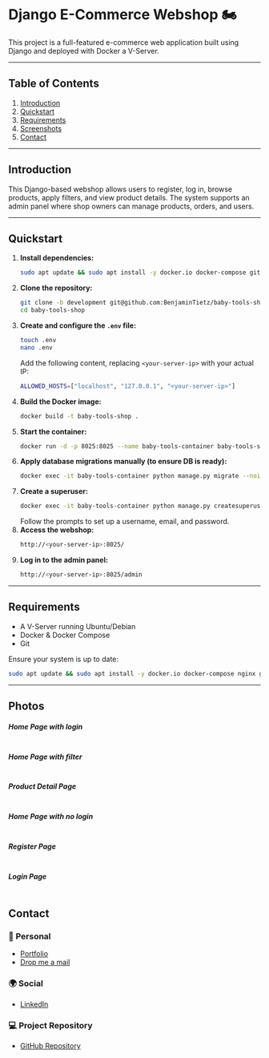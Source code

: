 # Django E-Commerce Webshop 🏍️

This project is a full-featured e-commerce web application built using Django and deployed with Docker a V-Server.

---

## Table of Contents

1. [Introduction](#introduction)
2. [Quickstart](#quickstart)
3. [Requirements](#requirements)
4. [Screenshots](#photos)
5. [Contact](#contact)

---

## Introduction

This Django-based webshop allows users to register, log in, browse products, apply filters, and view product details. The system supports an admin panel where shop owners can manage products, orders, and users.

---

## Quickstart

1. **Install dependencies:**
   ```sh
   sudo apt update && sudo apt install -y docker.io docker-compose git
   ```
2. **Clone the repository:**
   ```sh
   git clone -b development git@github.com:BenjaminTietz/baby-tools-shop.git
   cd baby-tools-shop
   ```
3. **Create and configure the `.env` file:**
   ```sh
   touch .env
   nano .env
   ```
   Add the following content, replacing `<your-server-ip>` with your actual IP:
   ```sh
   ALLOWED_HOSTS=["localhost", "127.0.0.1", "<your-server-ip>"]
   ```
4. **Build the Docker image:**
   ```sh
   docker build -t baby-tools-shop .
   ```
5. **Start the container:**
   ```sh
   docker run -d -p 8025:8025 --name baby-tools-container baby-tools-shop
   ```
6. **Apply database migrations manually (to ensure DB is ready):**
   ```sh
   docker exec -it baby-tools-container python manage.py migrate --noinput
   ```
7. **Create a superuser:**
   ```sh
   docker exec -it baby-tools-container python manage.py createsuperuser
   ```
   Follow the prompts to set up a username, email, and password.
8. **Access the webshop:**
   ```sh
   http://<your-server-ip>:8025/
   ```
9. **Log in to the admin panel:**
   ```sh
   http://<your-server-ip>:8025/admin
   ```

---

## Requirements

- A V-Server running Ubuntu/Debian
- Docker & Docker Compose
- Git

Ensure your system is up to date:

```sh
sudo apt update && sudo apt install -y docker.io docker-compose nginx git
```

---

## Photos

##### Home Page with login

<img alt="" src="https://github.com/MET-DEV/Django-E-Commerce/blob/master/project_images/capture_20220323080815407.jpg"></img>

##### Home Page with filter

<img alt="" src="https://github.com/MET-DEV/Django-E-Commerce/blob/master/project_images/capture_20220323080840305.jpg"></img>

##### Product Detail Page

<img alt="" src="https://github.com/MET-DEV/Django-E-Commerce/blob/master/project_images/capture_20220323080934541.jpg"></img>

##### Home Page with no login

<img alt="" src="https://github.com/MET-DEV/Django-E-Commerce/blob/master/project_images/capture_20220323080953570.jpg"></img>

##### Register Page

<img alt="" src="https://github.com/MET-DEV/Django-E-Commerce/blob/master/project_images/capture_20220323081016022.jpg"></img>

##### Login Page

<img alt="" src="https://github.com/MET-DEV/Django-E-Commerce/blob/master/project_images/capture_20220323081044867.jpg"></img>

## Contact

### 👤 Personal

- [Portfolio](https://benjamin-tietz.com/)
- [Drop me a mail](mailto:mail@benjamin-tietz.com)

### 🌍 Social

- [LinkedIn](https://www.linkedin.com/in/benjamin-tietz/)

### 💻 Project Repository

- [GitHub Repository](https://github.com/BenjaminTietz/baby-tools-shop)

